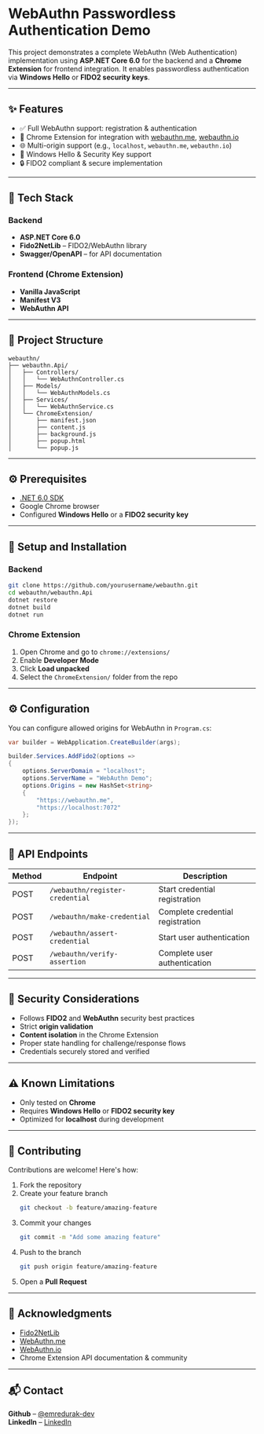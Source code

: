 # WebAuthn Passwordless Authentication Demo

This project demonstrates a complete WebAuthn (Web Authentication) implementation using **ASP.NET Core 6.0** for the backend and a **Chrome Extension** for frontend integration. It enables passwordless authentication via **Windows Hello** or **FIDO2 security keys**.

---

## ✨ Features

- ✅ Full WebAuthn support: registration & authentication
- 🧩 Chrome Extension for integration with [webauthn.me](https://webauthn.me), [webauthn.io](https://webauthn.io)
- 🌐 Multi-origin support (e.g., `localhost`, `webauthn.me`, `webauthn.io`)
- 🔐 Windows Hello & Security Key support
- 🔒 FIDO2 compliant & secure implementation

---

## 🧰 Tech Stack

### Backend

- **ASP.NET Core 6.0**
- **Fido2NetLib** – FIDO2/WebAuthn library
- **Swagger/OpenAPI** – for API documentation

### Frontend (Chrome Extension)

- **Vanilla JavaScript**
- **Manifest V3**
- **WebAuthn API**

---

## 📁 Project Structure

```
webauthn/
├── webauthn.Api/              
│   ├── Controllers/          
│   │   └── WebAuthnController.cs
│   ├── Models/               
│   │   └── WebAuthnModels.cs
│   ├── Services/             
│   │   └── WebAuthnService.cs
│   └── ChromeExtension/      
│       ├── manifest.json
│       ├── content.js
│       ├── background.js
│       ├── popup.html
│       └── popup.js
```

---

## ⚙️ Prerequisites

- [.NET 6.0 SDK](https://dotnet.microsoft.com/en-us/download)
- Google Chrome browser
- Configured **Windows Hello** or a **FIDO2 security key**

---

## 🚀 Setup and Installation

### Backend

```bash
git clone https://github.com/yourusername/webauthn.git
cd webauthn/webauthn.Api
dotnet restore
dotnet build
dotnet run
```

### Chrome Extension

1. Open Chrome and go to `chrome://extensions/`
2. Enable **Developer Mode**
3. Click **Load unpacked**
4. Select the `ChromeExtension/` folder from the repo

---

## ⚙️ Configuration

You can configure allowed origins for WebAuthn in `Program.cs`:

```csharp
var builder = WebApplication.CreateBuilder(args);

builder.Services.AddFido2(options =>
{
    options.ServerDomain = "localhost";
    options.ServerName = "WebAuthn Demo";
    options.Origins = new HashSet<string> 
    { 
        "https://webauthn.me", 
        "https://localhost:7072" 
    };
});
```

---

## 📡 API Endpoints

| Method | Endpoint                      | Description                      |
|--------|-------------------------------|----------------------------------|
| POST   | `/webauthn/register-credential` | Start credential registration     |
| POST   | `/webauthn/make-credential`     | Complete credential registration  |
| POST   | `/webauthn/assert-credential`   | Start user authentication         |
| POST   | `/webauthn/verify-assertion`    | Complete user authentication      |

---

## 🔐 Security Considerations

- Follows **FIDO2** and **WebAuthn** security best practices
- Strict **origin validation**
- **Content isolation** in the Chrome Extension
- Proper state handling for challenge/response flows
- Credentials securely stored and verified

---

## ⚠️ Known Limitations

- Only tested on **Chrome**
- Requires **Windows Hello** or **FIDO2 security key**
- Optimized for **localhost** during development

---

## 🤝 Contributing

Contributions are welcome! Here's how:

1. Fork the repository
2. Create your feature branch  
   ```bash
   git checkout -b feature/amazing-feature
   ```
3. Commit your changes  
   ```bash
   git commit -m "Add some amazing feature"
   ```
4. Push to the branch  
   ```bash
   git push origin feature/amazing-feature
   ```
5. Open a **Pull Request**

---

## 🙏 Acknowledgments

- [Fido2NetLib](https://github.com/passwordless-lib/fido2-net-lib)
- [WebAuthn.me](https://webauthn.me)
- [WebAuthn.io](https://webauthn.io)
- Chrome Extension API documentation & community

---

## 📬 Contact

**Github** – [@emredurak-dev](https://github.com/emredurak-dev)  
**LinkedIn** – [LinkedIn](https://www.linkedin.com/in/emre-durak-1573002ab/)
